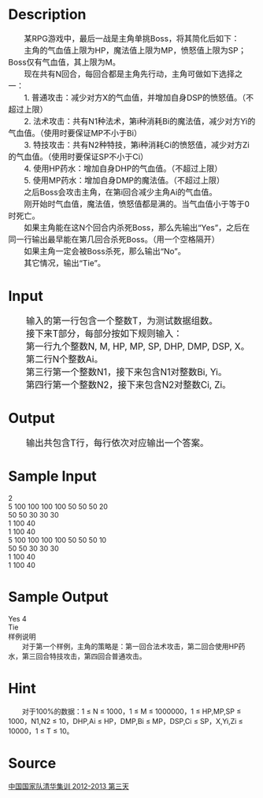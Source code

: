 
# Description

<div class="content"><p><span style="font-size: medium">　　某RPG游戏中，最后一战是主角单挑Boss，将其简化后如下：<br/>
　　主角的气血值上限为HP，魔法值上限为MP，愤怒值上限为SP；Boss仅有气血值，其上限为M。<br/>
　　现在共有N回合，每回合都是主角先行动，主角可做如下选择之一：<br/>
　　1. 普通攻击：减少对方X的气血值，并增加自身DSP的愤怒值。（不超过上限）<br/>
　　2. 法术攻击：共有N1种法术，第i种消耗Bi的魔法值，减少对方Yi的气血值。（使用时要保证MP不小于Bi）<br/>
　　3. 特技攻击：共有N2种特技，第i种消耗Ci的愤怒值，减少对方Zi的气血值。（使用时要保证SP不小于Ci）<br/>
　　4. 使用HP药水：增加自身DHP的气血值。（不超过上限）<br/>
　　5. 使用MP药水：增加自身DMP的魔法值。（不超过上限）<br/>
　　之后Boss会攻击主角，在第i回合减少主角Ai的气血值。<br/>
　　刚开始时气血值，魔法值，愤怒值都是满的。当气血值小于等于0时死亡。<br/>
　　如果主角能在这N个回合内杀死Boss，那么先输出“Yes”，之后在同一行输出最早能在第几回合杀死Boss。（用一个空格隔开）<br/>
　　如果主角一定会被Boss杀死，那么输出“No”。<br/>
　　其它情况，输出“Tie”。<br/>
</span></p></div>

# Input

<div class="content"><p><font size="4">　　输入的第一行包含一个整数T，为测试数据组数。<br/>
　　接下来T部分，每部分按如下规则输入：<br/>
　　第一行九个整数N, M, HP, MP, SP, DHP, DMP, DSP, X。<br/>
　　第二行N个整数Ai。<br/>
　　第三行第一个整数N1，接下来包含N1对整数Bi, Yi。<br/>
　　第四行第一个整数N2，接下来包含N2对整数Ci, Zi。<br/>
</font></p></div>

# Output

<div class="content"><p><font size="4">　　输出共包含T行，每行依次对应输出一个答案。<br/>
</font></p></div>

# Sample Input

<div class="content"><span class="sampledata">2<br/>
5 100 100 100 100 50 50 50 20<br/>
50 50 30 30 30<br/>
1 100 40<br/>
1 100 40<br/>
5 100 100 100 100 50 50 50 10<br/>
50 50 30 30 30<br/>
1 100 40<br/>
1 100 40<br/>
</span></div>

# Sample Output

<div class="content"><span class="sampledata">Yes 4<br/>
Tie<br/>
样例说明<br/>
　　对于第一个样例，主角的策略是：第一回合法术攻击，第二回合使用HP药水，第三回合特技攻击，第四回合普通攻击。<br/>
</span></div>

# Hint

<div class="content"><p></p><p>　　对于100%的数据：1 ≤ N ≤ 1000，1 ≤ M ≤ 1000000，1 ≤ HP,MP,SP ≤ 1000，N1,N2 ≤ 10，DHP,Ai ≤ HP，DMP,Bi ≤ MP，DSP,Ci ≤ SP，X,Yi,Zi ≤ 10000，1 ≤ T ≤ 10。</p><p></p></div>

# Source

<div class="content"><p><a href="problemset.php?search=中国国家队清华集训 2012-2013 第三天
">中国国家队清华集训 2012-2013 第三天<br/>
</a></p></div>

